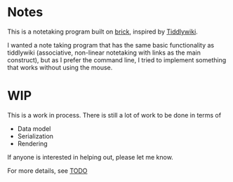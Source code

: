 # Notes

This is a notetaking program built on [brick](https://github.com/jtdaugherty/brick),
inspired by [Tiddlywiki](https://tiddlywiki.com/).

I wanted a note taking program that has the same basic functionality as
tiddlywiki (associative, non-linear notetaking with links as the main
construct), but as I prefer the command line, I tried to implement something
that works without using the mouse.

# WIP

This is a work in process. There is still a lot of work to be done in terms of

- Data model
- Serialization
- Rendering

If anyone is interested in helping out, please let me know.

For more details, see [TODO](todo.md)
